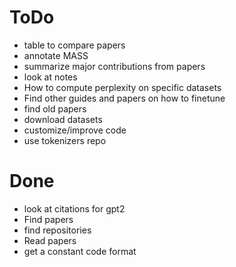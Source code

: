 # ToDo

-   table to compare papers
-   annotate MASS
-   summarize major contributions from papers
-   look at notes
-   How to compute perplexity on specific datasets
-   Find other guides and papers on how to finetune
-   find old papers
-   download datasets
-   customize/improve code
-   use tokenizers repo

# Done

-   look at citations for gpt2
-   Find papers
-   find repositories
-   Read papers
-   get a constant code format
